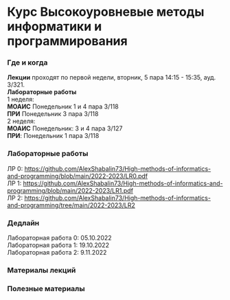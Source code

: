 # Курс Высокоуровневые методы информатики и программирования

### Где и когда
**Лекции** проходят по первой недели, вторник, 5 пара 14:15 - 15:35, ауд. 3/321.  
**Лабораторные работы**  
1 неделя:  
**МОАИС** Понедельник 1 и 4 пара 3/118  
**ПРИ** Понедельник 3 пара 3/118  
2 неделя:  
**МОАИС** Понедельник: 3 и 4 пара 3/127  
**ПРИ**: Понедельник 1 пара 3/118

### Лабораторные работы  

ЛР 0: https://github.com/AlexShabalin73/High-methods-of-informatics-and-programming/blob/main/2022-2023/LR0.pdf  
ЛР 1: https://github.com/AlexShabalin73/High-methods-of-informatics-and-programming/blob/main/2022-2023/LR1.pdf  
ЛР 2: https://github.com/AlexShabalin73/High-methods-of-informatics-and-programming/tree/main/2022-2023/LR2  


### Дедлайн
Лабораторная работа 0: 05.10.2022  
Лабораторная работа 1: 19.10.2022  
Лабораторная работа 2: 9.11.2022

### Материалы лекций

### 


### Полезные материалы